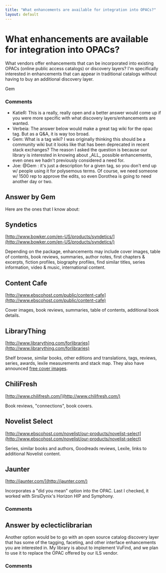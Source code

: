 ```yaml
---
title: "What enhancements are available for integration into OPACs?"
layout: default
---
```

What enhancements are available for integration into OPACs?
=====================
What vendors offer enhancements that can be incorporated into existing
OPACs (online public access catalogs) or discovery layers? I'm
specifically interested in enhancements that can appear in traditional
catalogs without having to buy an additional discovery layer.

Gem

### Comments ###
* KatieR: This is a really, really open and a better answer would come up if you
were more specific with what discovery layers/enhancements are wanted.
* Verbeia: The answer below would make a great tag wiki for the opac tag. But as a
Q&A, it is way too broad.
* Gem: What is a tag wiki? I was originally thinking this should be a community
wiki but it looks like that has been deprecated in recent stack
exchanges? The reason I asked the question is because our library is
interested in knowing about \_ALL\_ possible enhancements, even ones we
hadn't previously considered a need for.
* Joe: @Gem : it's just a description for a given tag, so you don't end up w/
people using it for polysemous terms. Of course, we need someone w/ 1500
rep to approve the edits, so even Dorothea is going to need another day
or two.


Answer by Gem
----------------
Here are the ones that I know about:

Syndetics
---------

[http://www.bowker.com/en-US/products/syndetics/](http://www.bowker.com/en-US/products/syndetics/)

Depending on the package, enhancements may include cover images, table
of contents, book reviews, summaries, author notes, first chapters &
excerpts, fiction profiles, biography profiles, find similar titles,
series information, video & music, international content.

Content Cafe
------------

[http://www.ebscohost.com/public/content-cafe](http://www.ebscohost.com/public/content-cafe)

Cover images, book reviews, summaries, table of contents, additional
book details.

LibraryThing
------------

[http://www.librarything.com/forlibraries](http://www.librarything.com/forlibraries)

Shelf browse, similar books, other editions and translations, tags,
reviews, series, awards, lexile measurements and stack map. They also
have announced [free cover
images](http://www.librarything.com/blogs/librarything/2008/08/a-million-free-covers-from-librarything/).

ChiliFresh
----------

[http://www.chilifresh.com/](http://www.chilifresh.com/)

Book reviews, "connections", book covers.

Novelist Select
---------------

[http://www.ebscohost.com/novelist/our-products/novelist-select](http://www.ebscohost.com/novelist/our-products/novelist-select)

Series, similar books and authors, Goodreads reviews, Lexile, links to
additional Novelist content.

Jaunter
-------

[http://jaunter.com/](http://jaunter.com/)

Incorporates a "did you mean" option into the OPAC. Last I checked, it
worked with SirsiDynix's Horizon HIP and Symphony.

### Comments ###

Answer by eclecticlibrarian
----------------
Another option would be to go with an open source catalog discovery
layer that has some of the tagging, faceting, and other interface
enhancements you are interested in. My library is about to implement
VuFind, and we plan to use it to replace the OPAC offered by our ILS
vendor.

### Comments ###


